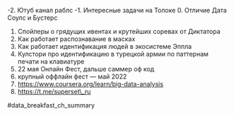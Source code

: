 -2. Ютуб канал раблс 
-1. Интересные задачи на Толоке
0. Отличие Дата Соулс и Бустерс
1. Спойлеры о грядущих ивентах и крутейших соревах от Диктатора
2. Как работает распознавание в масках
3. Как работает идентификация людей в экосистеме Эппла
4. Кулстори про идентификацию в турецкой армии по паттернам печати на клавиатуре
5. 22 мая Онлайн Фест, дальше саммер оф код
6. крупный оффлайн фест — май 2022
7. https://www.coursera.org/learn/big-data-analysis
8. https://t.me/superset\_ru

#data_breakfast_ch_summary